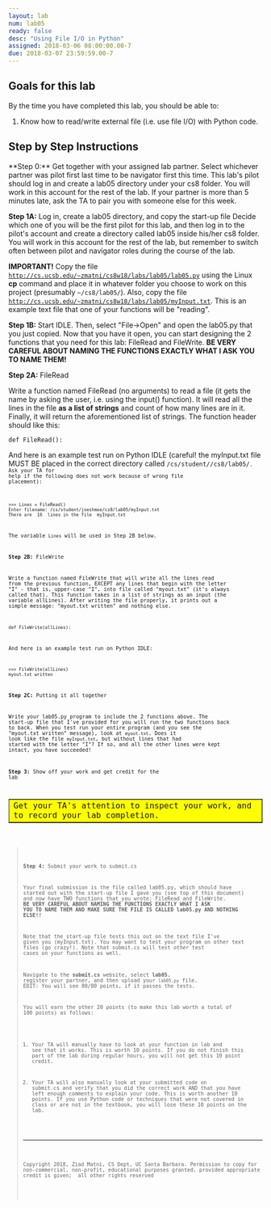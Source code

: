 ```yaml
---
layout: lab
num: lab05
ready: false
desc: "Using File I/O in Python"
assigned: 2018-03-06 08:00:00.00-7
due: 2018-03-07 23:59:59.00-7
---
```

<div markdown='1'>

<h2>Goals for this lab</h2>

By the time you have completed this lab, you should be able to:
<ol>
<li>Know how to read/write external file (i.e. use file I/O) with Python code.</li>
</ol>

<h2>Step by Step Instructions</h2>
**Step 0:** Get together with your assigned lab partner.
Select whichever partner was pilot first last time to be navigator first this time. This lab's pilot should log in and create a lab05 directory under your cs8 folder. You will work in this account for the rest of the lab. If your partner is more than 5 minutes late, ask the TA to pair you with someone else for this week.

**Step 1A:** Log in, create a lab05 directory, and copy the start-up file
Decide which one of you will be the first pilot for this lab, and then log in to the pilot's account and create a directory called lab05 inside his/her cs8 folder. You will work in this account for the rest of the lab, but remember to switch often between pilot and navigator roles during the course of the lab.

**IMPORTANT!**
Copy the file <code><a href="http://cs.ucsb.edu/~zmatni/cs8w18/labs/lab05/lab05.py" target="_blank">http://cs.ucsb.edu/~zmatni/cs8w18/labs/lab05/lab05.py</a></code> using the Linux <b>cp</b> command and place it in whatever folder you choose to work on this project (presumably <code>~/cs8/lab05/</code>).
 Also, copy the file <code><a href="http://cs.ucsb.edu/~zmatni/cs8w18/labs/lab05/myInput.txt" target="_blank">http://cs.ucsb.edu/~zmatni/cs8w18/labs/lab05/myInput.txt</a></code>. This is an example text file that one of your functions will be "reading".

**Step 1B:** Start IDLE. Then, select &quot;File-&gt;Open&quot; and open the lab05.py that you just copied.
Now that you have it open, you can start designing the 2 functions that you need for this lab: FileRead and FileWrite. **BE VERY CAREFUL ABOUT NAMING THE FUNCTIONS EXACTLY WHAT I ASK YOU TO NAME THEM!**

**Step 2A:** FileRead

Write a function named FileRead (no arguments) to read a file (it gets the name by asking the user, i.e. using the input() function). It will read all the lines in the file **as a list of strings** and count of how many lines are in it. Finally, it will return the aforementioned list of strings. The function header should like this:

```
def FileRead():
```

And here is an example test run on Python IDLE (careful! the myInput.txt file MUST BE placed in the correct directory called <code>/cs/student/<your username here>/cs8/lab05/<code>. Ask your TA for help if the following does not work because of wrong file placement):

```
>>> Lines = FileRead()
Enter filename: /cs/student/joeshmoe/cs8/lab05/myInput.txt
There are  16  lines in the file  myInput.txt

```

The variable <code>Lines</code> will be used in Step 2B below.

**Step 2B:** FileWrite

Write a function named FileWrite that will write all the lines read from the previous function, EXCEPT any lines that begin with the letter "I" - that is, upper-case "I", into file called "myout.txt" (it's always called that). This function takes in a list of strings as an input (the variable allLines). After writing the file properly, it prints out a simple message: "myout.txt written" and nothing else.

```
def FileWrite(allLines):
```

And here is an example test run on Python IDLE:

```
>>> FileWrite(allLines)
myout.txt written
```

**Step 2C:** Putting it all together

Write your lab05.py program to include the 2 functions above. The start-up file that I've provided for you will run the two functions back to back. When you test run your entire program (and you see the "myout.txt written" message), look at <code>myout.txt</code>. Does it look like the file <code>myInput.txt</code>, but without lines that had started with the letter "I"? If so, and all the other lines were kept intact, you have succeeded!

**Step 3:** Show off your work and get credit for the lab

<table bgcolor="yellow" border="1" cellpadding="4"><tbody><tr><td>
   Get your TA's attention to inspect your work, and to record your lab completion.
</td></tr></tbody></table>

<blockquote>

**Step 4:** Submit your work to submit.cs

Your final submission is the file called lab05.py, which should have started out with the start-up file I gave you (see top of this document) and now have TWO functions that you wrote: FileRead and FileWrite. **BE VERY CAREFUL ABOUT NAMING THE FUNCTIONS EXACTLY WHAT I ASK YOU TO NAME THEM AND MAKE SURE THE FILE IS CALLED lab05.py AND NOTHING ELSE!!**

Note that the start-up file tests this out on the text file I've given you (myInput.txt). You may want to test your program on other text files (go crazy!). Note that submit.cs will test *other* test cases on your functions as well.

Navigate to the <b>submit.cs</b> website, select <b>lab05</b>, register your partner, and then upload your `lab05.py` file. EDIT: You will see 80/80 points, if it passes the tests. 

You will earn the other 20 points (to make this lab worth a total of 100 points) as follows:

1) Your TA will manually have to look at your function in lab and see that it works. This is worth 10 points. If you do not finish this part of the lab during regular hours, you will not get this 10 point credit.

2) Your TA will also manually look at your submitted code on submit.cs and verify that you did the correct work AND that you have left enough comments to explain your code. This is worth another 10 points. If you use Python code or techniques that were not covered in class or are not in the textbook, you will lose these 10 points on the lab.

<hr>
<p><font size="1">
Copyright 2018, Ziad Matni, CS Dept, UC Santa Barbara. Permission to copy for non-commercial, non-profit, educational purposes granted, provided appropriate credit is given;  all other rights reserved
</font></p>
